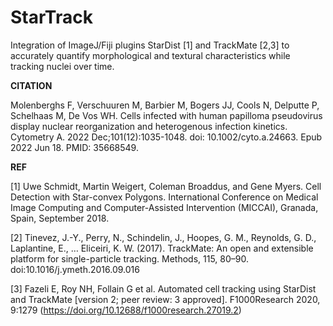 # StarTrack
Integration of ImageJ/Fiji plugins StarDist [1] and TrackMate [2,3] to accurately quantify morphological and textural characteristics while tracking nuclei over time.

**CITATION**

Molenberghs F, Verschuuren M, Barbier M, Bogers JJ, Cools N, Delputte P, Schelhaas M, De Vos WH. Cells infected with human papilloma pseudovirus display nuclear reorganization and heterogenous infection kinetics. Cytometry A. 2022 Dec;101(12):1035-1048. doi: 10.1002/cyto.a.24663. Epub 2022 Jun 18. PMID: 35668549.

**REF**

[1] Uwe Schmidt, Martin Weigert, Coleman Broaddus, and Gene Myers. Cell Detection with Star-convex Polygons. International Conference on Medical Image Computing and Computer-Assisted Intervention (MICCAI), Granada, Spain, September 2018.

[2] Tinevez, J.-Y., Perry, N., Schindelin, J., Hoopes, G. M., Reynolds, G. D., Laplantine, E., … Eliceiri, K. W. (2017). TrackMate: An open and extensible platform for single-particle tracking. Methods, 115, 80–90. doi:10.1016/j.ymeth.2016.09.016

[3] Fazeli E, Roy NH, Follain G et al. Automated cell tracking using StarDist and TrackMate [version 2; peer review: 3 approved]. F1000Research 2020, 9:1279 (https://doi.org/10.12688/f1000research.27019.2)
